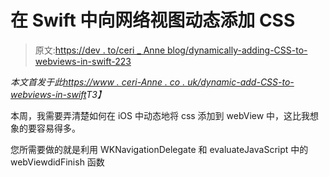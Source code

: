 # 在 Swift 中向网络视图动态添加 CSS

> 原文:[https://dev . to/ceri _ Anne blog/dynamically-adding-CSS-to-webviews-in-swift-223](https://dev.to/ceri_anneblog/dynamically-adding-css-to-webviews-in-swift-223)

*本文首发于此[https://www . ceri-Anne . co . uk/dynamic-add-CSS-to-webviews-in-swift](https://www.ceri-anne.co.uk/dynamically-add-css-to-webviews-in-swift)T3】*

本周，我需要弄清楚如何在 iOS 中动态地将 css 添加到 webView 中，这比我想象的要容易得多。

您所需要做的就是利用 WKNavigationDelegate 和 evaluateJavaScript 中的 webViewdidFinish 函数